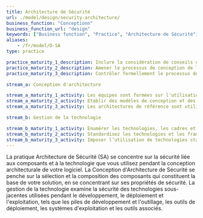 ```yaml
---
title: Architecture de Sécurité
url: ./model/design/security-architecture/
business_function: "Conceptionn"
business_function_url: "design"
keywords: ["Business function", "Practice", "Architecture de Sécurité"]
aliases:
    - /fr/model/D-SA
type: practice

practice_maturity_1_description: Inclure la considération de conseils de sécurité proactifs dans le processus de conception logicielle.
practice_maturity_2_description: Amener le processus de conception de logiciels vers des services sécurisés reconnus et la conception sécurisée par défaut.
practice_maturity_3_description: Contrôler formellement le processus de conception de logiciels et valider l'utilisation de composants sécurisés.

stream_a: Conception d'architecture

stream_a_maturity_1_activity: Les équipes sont formées sur l'utilisation des principes de base de la sécurité durant la phase de conception
stream_a_maturity_2_activity: Etablir des modèles de conception et des solutions de sécurité communs.
stream_a_maturity_3_activity: Les architectures de référence sont utilisées et évaluées continuellement en vue de leur adoption et par rapport à leur pertinence.

stream_b: Gestion de la technologie

stream_b_maturity_1_activity: Enumérer les technologies, les cadres et les outils d'intégration de la solution globale pour identifier les risques.
stream_b_maturity_2_activity: Standardisez les technologies et les frameworks à utiliser pour les différentes applications
stream_b_maturity_3_activity: Imposer l’utilisation de technologies standards sur tous les développements logiciels.
---
```


La pratique Architecture de Sécurité (SA) se concentre sur la sécurité liée aux composants et à la technologie que vous utilisez pendant la conception architecturale de votre logiciel. La Conception d'Architecture de Sécurité se penche sur la sélection et la composition des composants qui constituent la base de votre solution, en se concentrant sur ses propriétés de sécurité. La gestion de la technologie examine la sécurité des technologies sous-jacentes utilisées pendant le développement, le déploiement et l'exploitation, tels que les piles de développement et l'outillage, les outils de déploiement, les systèmes d'exploitation et les outils associés.

